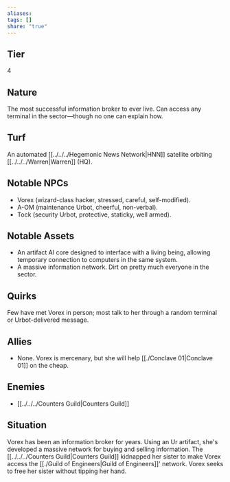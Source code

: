 ```yaml
---
aliases: 
tags: []
share: "true"
---
```

## Tier
4

## Nature
The most successful information broker to ever live. Can access any terminal in the sector—though no one can explain how.

## Turf
An automated [[../../../Hegemonic News Network|HNN]] satellite orbiting [[../../../Warren|Warren]] (HQ).

## Notable NPCs
- Vorex (wizard-class hacker, stressed, careful, self-modified).
- A-OM (maintenance Urbot, cheerful, non-verbal).
- Tock (security Urbot, protective, staticky, well armed).

## Notable Assets
- An artifact AI core designed to interface with a living being, allowing temporary connection to computers in the same system.
- A massive information network. Dirt on pretty much everyone in the sector.

## Quirks
Few have met Vorex in person; most talk to her through a random terminal or Urbot-delivered message.

## Allies
- None. Vorex is mercenary, but she will help [[./Conclave 01|Conclave 01]] on the cheap.

## Enemies
- [[../../../Counters Guild|Counters Guild]]

## Situation
Vorex has been an information broker for years. Using an Ur artifact, she's developed a massive network for buying and selling information. The [[../../../Counters Guild|Counters Guild]] kidnapped her sister to make Vorex access the [[./Guild of Engineers|Guild of Engineers]]' network. Vorex seeks to free her sister without tipping her hand.
